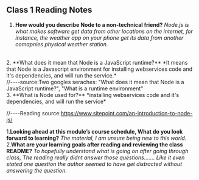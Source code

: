 ## Class 1 Reading Notes

1. **How would you describe Node to a non-technical friend?**
*Node.js is what makes software get data from other locations on the internet, for instance, the weather app on your phone get its data from another comapnies physical weather station.*
<br>
2. **What does it mean that Node is a JavaScript runtime?**
*It means that Node is a Javascript environment for installing webservices code and it's dependencies, and will run the service.*
<br>
//----source:Two googles seraches: "What does it mean that Node is a JavaScript runtime?", "What is a runtime environment"
<br>
3. **What is Node used for?**
*installing webservices code and it's dependencies, and will run the service*

//----Reading source:https://www.sitepoint.com/an-introduction-to-node-js/

1.**Looking ahead at this module’s course schedule, What do you look forward to learning?**
*The material, I am unsure being new to this world.*
<br>
2.**What are your learning goals after reading and reviewing the class README?**
*To hopefully understand what is going on after going through class, The reading really didnt answer those questions....... Like it even stated one question the author seemed to have get distracted without answering the question.*
<br>
